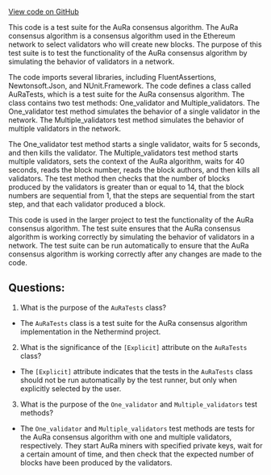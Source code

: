 [View code on GitHub](https://github.com/nethermindeth/nethermind/Nethermind.Overseer.Test/AuRaTest.cs)

This code is a test suite for the AuRa consensus algorithm. The AuRa consensus algorithm is a consensus algorithm used in the Ethereum network to select validators who will create new blocks. The purpose of this test suite is to test the functionality of the AuRa consensus algorithm by simulating the behavior of validators in a network.

The code imports several libraries, including FluentAssertions, Newtonsoft.Json, and NUnit.Framework. The code defines a class called AuRaTests, which is a test suite for the AuRa consensus algorithm. The class contains two test methods: One_validator and Multiple_validators. The One_validator test method simulates the behavior of a single validator in the network. The Multiple_validators test method simulates the behavior of multiple validators in the network.

The One_validator test method starts a single validator, waits for 5 seconds, and then kills the validator. The Multiple_validators test method starts multiple validators, sets the context of the AuRa algorithm, waits for 40 seconds, reads the block number, reads the block authors, and then kills all validators. The test method then checks that the number of blocks produced by the validators is greater than or equal to 14, that the block numbers are sequential from 1, that the steps are sequential from the start step, and that each validator produced a block.

This code is used in the larger project to test the functionality of the AuRa consensus algorithm. The test suite ensures that the AuRa consensus algorithm is working correctly by simulating the behavior of validators in a network. The test suite can be run automatically to ensure that the AuRa consensus algorithm is working correctly after any changes are made to the code.
## Questions: 
 1. What is the purpose of the `AuRaTests` class?
- The `AuRaTests` class is a test suite for the AuRa consensus algorithm implementation in the Nethermind project.

2. What is the significance of the `[Explicit]` attribute on the `AuRaTests` class?
- The `[Explicit]` attribute indicates that the tests in the `AuRaTests` class should not be run automatically by the test runner, but only when explicitly selected by the user.

3. What is the purpose of the `One_validator` and `Multiple_validators` test methods?
- The `One_validator` and `Multiple_validators` test methods are tests for the AuRa consensus algorithm with one and multiple validators, respectively. They start AuRa miners with specified private keys, wait for a certain amount of time, and then check that the expected number of blocks have been produced by the validators.